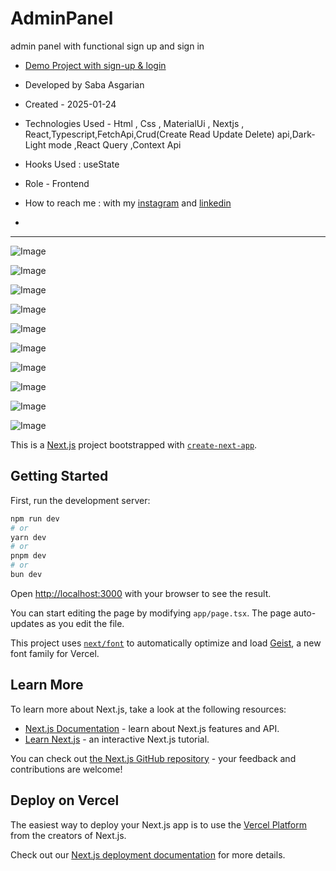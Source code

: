 # AdminPanel 
admin panel with functional sign up and sign in 
- [Demo Project with sign-up & login](https://admin-panel-12ak.vercel.app/)
  

- Developed by Saba Asgarian

- Created - 2025-01-24

- Technologies Used - Html , Css , MaterialUi , Nextjs , React,Typescript,FetchApi,Crud(Create Read Update Delete) api,Dark-Light mode ,React Query ,Context Api

- Hooks Used : useState
- Role - Frontend

- How to reach me : with my [instagram](https://www.instagram.com/saba_asgarian_web?igsh=M2Z2dTU3cHFmeW1o&utm_source=qr) and [linkedin](https://www.linkedin.com/in/saba-asgarian-69161088?utm_source=share&utm_campaign=share_via&utm_content=profile&utm_medium=ios_app)
- 
- ---------------------------
![Image](https://github.com/user-attachments/assets/33e579cf-d44b-472b-b611-e20ad01e9653)

![Image](https://github.com/user-attachments/assets/72103d01-23cf-435b-bcc9-2fda8267ca6c)

![Image](https://github.com/user-attachments/assets/e7a88d36-1bd2-46b5-b530-aac742f75607)

![Image](https://github.com/user-attachments/assets/9c8f664e-3c55-42fc-ae94-00242a34c996)

![Image](https://github.com/user-attachments/assets/366e2b00-51e7-4f15-9ed3-8b7418da2de1)

![Image](https://github.com/user-attachments/assets/08a1d651-beab-41e8-9f22-a94fbe7c982d)

![Image](https://github.com/user-attachments/assets/365abf39-5800-46cc-9751-02bd6ce1d388)

![Image](https://github.com/user-attachments/assets/bbdf769f-3578-4d2f-9c48-c963d06a6564)

![Image](https://github.com/user-attachments/assets/d560db0a-407f-4740-9c2d-c97bd3a6ddd6)

![Image](https://github.com/user-attachments/assets/7204b292-7e97-441f-95f3-8c7c71929235)

This is a [Next.js](https://nextjs.org) project bootstrapped with [`create-next-app`](https://nextjs.org/docs/app/api-reference/cli/create-next-app).

## Getting Started

First, run the development server:

```bash
npm run dev
# or
yarn dev
# or
pnpm dev
# or
bun dev
```

Open [http://localhost:3000](http://localhost:3000) with your browser to see the result.

You can start editing the page by modifying `app/page.tsx`. The page auto-updates as you edit the file.

This project uses [`next/font`](https://nextjs.org/docs/app/building-your-application/optimizing/fonts) to automatically optimize and load [Geist](https://vercel.com/font), a new font family for Vercel.

## Learn More

To learn more about Next.js, take a look at the following resources:

- [Next.js Documentation](https://nextjs.org/docs) - learn about Next.js features and API.
- [Learn Next.js](https://nextjs.org/learn) - an interactive Next.js tutorial.

You can check out [the Next.js GitHub repository](https://github.com/vercel/next.js) - your feedback and contributions are welcome!

## Deploy on Vercel

The easiest way to deploy your Next.js app is to use the [Vercel Platform](https://vercel.com/new?utm_medium=default-template&filter=next.js&utm_source=create-next-app&utm_campaign=create-next-app-readme) from the creators of Next.js.

Check out our [Next.js deployment documentation](https://nextjs.org/docs/app/building-your-application/deploying) for more details.

